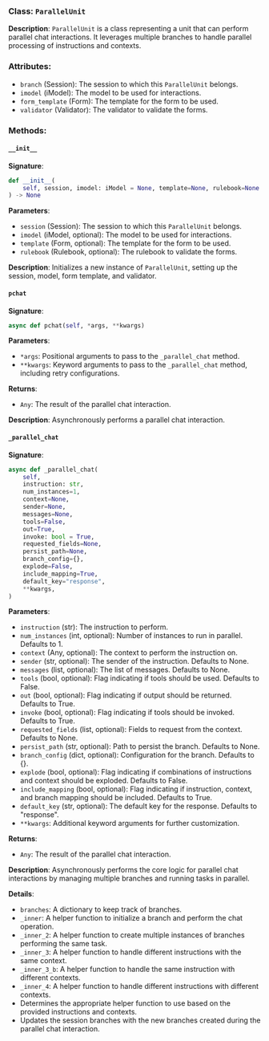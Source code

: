 
### Class: `ParallelUnit`

**Description**:
`ParallelUnit` is a class representing a unit that can perform parallel chat interactions. It leverages multiple branches to handle parallel processing of instructions and contexts.

### Attributes:

- `branch` (Session): The session to which this `ParallelUnit` belongs.
- `imodel` (iModel): The model to be used for interactions.
- `form_template` (Form): The template for the form to be used.
- `validator` (Validator): The validator to validate the forms.

### Methods:

#### `__init__`

**Signature**:
```python
def __init__(
    self, session, imodel: iModel = None, template=None, rulebook=None
) -> None
```

**Parameters**:
- `session` (Session): The session to which this `ParallelUnit` belongs.
- `imodel` (iModel, optional): The model to be used for interactions.
- `template` (Form, optional): The template for the form to be used.
- `rulebook` (Rulebook, optional): The rulebook to validate the forms.

**Description**:
Initializes a new instance of `ParallelUnit`, setting up the session, model, form template, and validator.

#### `pchat`

**Signature**:
```python
async def pchat(self, *args, **kwargs)
```

**Parameters**:
- `*args`: Positional arguments to pass to the `_parallel_chat` method.
- `**kwargs`: Keyword arguments to pass to the `_parallel_chat` method, including retry configurations.

**Returns**:
- `Any`: The result of the parallel chat interaction.

**Description**:
Asynchronously performs a parallel chat interaction.

#### `_parallel_chat`

**Signature**:
```python
async def _parallel_chat(
    self,
    instruction: str,
    num_instances=1,
    context=None,
    sender=None,
    messages=None,
    tools=False,
    out=True,
    invoke: bool = True,
    requested_fields=None,
    persist_path=None,
    branch_config={},
    explode=False,
    include_mapping=True,
    default_key="response",
    **kwargs,
)
```

**Parameters**:
- `instruction` (str): The instruction to perform.
- `num_instances` (int, optional): Number of instances to run in parallel. Defaults to 1.
- `context` (Any, optional): The context to perform the instruction on.
- `sender` (str, optional): The sender of the instruction. Defaults to None.
- `messages` (list, optional): The list of messages. Defaults to None.
- `tools` (bool, optional): Flag indicating if tools should be used. Defaults to False.
- `out` (bool, optional): Flag indicating if output should be returned. Defaults to True.
- `invoke` (bool, optional): Flag indicating if tools should be invoked. Defaults to True.
- `requested_fields` (list, optional): Fields to request from the context. Defaults to None.
- `persist_path` (str, optional): Path to persist the branch. Defaults to None.
- `branch_config` (dict, optional): Configuration for the branch. Defaults to {}.
- `explode` (bool, optional): Flag indicating if combinations of instructions and context should be exploded. Defaults to False.
- `include_mapping` (bool, optional): Flag indicating if instruction, context, and branch mapping should be included. Defaults to True.
- `default_key` (str, optional): The default key for the response. Defaults to "response".
- `**kwargs`: Additional keyword arguments for further customization.

**Returns**:
- `Any`: The result of the parallel chat interaction.

**Description**:
Asynchronously performs the core logic for parallel chat interactions by managing multiple branches and running tasks in parallel.

**Details**:
- `branches`: A dictionary to keep track of branches.
- `_inner`: A helper function to initialize a branch and perform the chat operation.
- `_inner_2`: A helper function to create multiple instances of branches performing the same task.
- `_inner_3`: A helper function to handle different instructions with the same context.
- `_inner_3_b`: A helper function to handle the same instruction with different contexts.
- `_inner_4`: A helper function to handle different instructions with different contexts.
- Determines the appropriate helper function to use based on the provided instructions and contexts.
- Updates the session branches with the new branches created during the parallel chat interaction.
